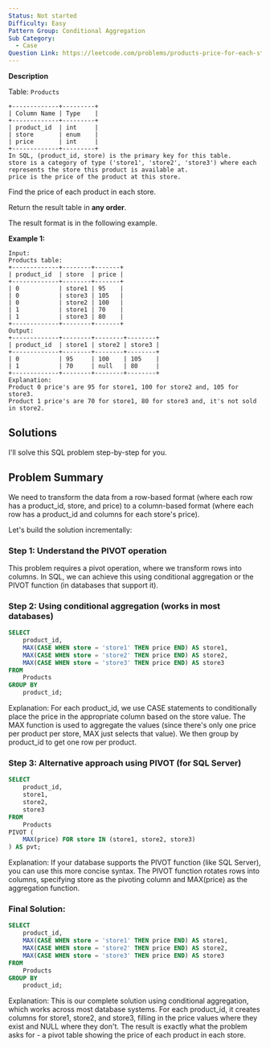 ```yaml
---
Status: Not started
Difficulty: Easy
Pattern Group: Conditional Aggregation
Sub Category:
  - Case
Question Link: https://leetcode.com/problems/products-price-for-each-store
---
```

**Description**

Table: `Products`

```Plain
+-------------+---------+
| Column Name | Type    |
+-------------+---------+
| product_id  | int     |
| store       | enum    |
| price       | int     |
+-------------+---------+
In SQL, (product_id, store) is the primary key for this table.
store is a category of type ('store1', 'store2', 'store3') where each represents the store this product is available at.
price is the price of the product at this store.
```

Find the price of each product in each store.

Return the result table in **any order**.

The result format is in the following example.

**Example 1:**

```Plain
Input:
Products table:
+-------------+--------+-------+
| product_id  | store  | price |
+-------------+--------+-------+
| 0           | store1 | 95    |
| 0           | store3 | 105   |
| 0           | store2 | 100   |
| 1           | store1 | 70    |
| 1           | store3 | 80    |
+-------------+--------+-------+
Output:
+-------------+--------+--------+--------+
| product_id  | store1 | store2 | store3 |
+-------------+--------+--------+--------+
| 0           | 95     | 100    | 105    |
| 1           | 70     | null   | 80     |
+-------------+--------+--------+--------+
Explanation:
Product 0 price's are 95 for store1, 100 for store2 and, 105 for store3.
Product 1 price's are 70 for store1, 80 for store3 and, it's not sold in store2.
```

## Solutions

I'll solve this SQL problem step-by-step for you.

## Problem Summary

We need to transform the data from a row-based format (where each row has a product_id, store, and price) to a column-based format (where each row has a product_id and columns for each store's price).

Let's build the solution incrementally:

### Step 1: Understand the PIVOT operation

This problem requires a pivot operation, where we transform rows into columns. In SQL, we can achieve this using conditional aggregation or the PIVOT function (in databases that support it).

### Step 2: Using conditional aggregation (works in most databases)

```SQL
SELECT
    product_id,
    MAX(CASE WHEN store = 'store1' THEN price END) AS store1,
    MAX(CASE WHEN store = 'store2' THEN price END) AS store2,
    MAX(CASE WHEN store = 'store3' THEN price END) AS store3
FROM
    Products
GROUP BY
    product_id;
```

Explanation: For each product_id, we use CASE statements to conditionally place the price in the appropriate column based on the store value. The MAX function is used to aggregate the values (since there's only one price per product per store, MAX just selects that value). We then group by product_id to get one row per product.

### Step 3: Alternative approach using PIVOT (for SQL Server)

```SQL
SELECT
    product_id,
    store1,
    store2,
    store3
FROM
    Products
PIVOT (
    MAX(price) FOR store IN (store1, store2, store3)
) AS pvt;
```

Explanation: If your database supports the PIVOT function (like SQL Server), you can use this more concise syntax. The PIVOT function rotates rows into columns, specifying store as the pivoting column and MAX(price) as the aggregation function.

### Final Solution:

```SQL
SELECT
    product_id,
    MAX(CASE WHEN store = 'store1' THEN price END) AS store1,
    MAX(CASE WHEN store = 'store2' THEN price END) AS store2,
    MAX(CASE WHEN store = 'store3' THEN price END) AS store3
FROM
    Products
GROUP BY
    product_id;
```

Explanation: This is our complete solution using conditional aggregation, which works across most database systems. For each product_id, it creates columns for store1, store2, and store3, filling in the price values where they exist and NULL where they don't. The result is exactly what the problem asks for - a pivot table showing the price of each product in each store.